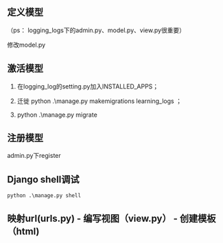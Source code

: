 ## 定义模型
（ps： logging_logs下的admin.py、model.py、view.py很重要）

修改model.py

## 激活模型

1. 在logging_log的setting.py加入INSTALLED_APPS；

2. 迁徙 python .\manage.py makemigrations learning_logs  ；

3. python .\manage.py migrate

## 注册模型

admin.py下register

## Django shell调试
~~~
python .\manage.py shell
~~~

## 映射url(urls.py) - 编写视图（view.py） - 创建模板（html)